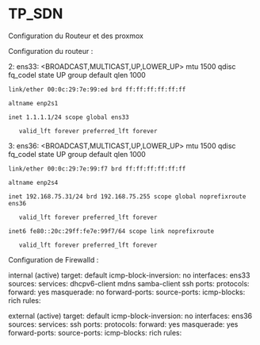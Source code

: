 # TP_SDN
Configuration du Routeur et des proxmox


Configuration du routeur : 

2: ens33: <BROADCAST,MULTICAST,UP,LOWER_UP> mtu 1500 qdisc fq_codel state UP group default qlen 1000

    link/ether 00:0c:29:7e:99:ed brd ff:ff:ff:ff:ff:ff
    
    altname enp2s1
    
    inet 1.1.1.1/24 scope global ens33
    
       valid_lft forever preferred_lft forever
       

    
3: ens36: <BROADCAST,MULTICAST,UP,LOWER_UP> mtu 1500 qdisc fq_codel state UP group default qlen 1000

    link/ether 00:0c:29:7e:99:f7 brd ff:ff:ff:ff:ff:ff
    
    altname enp2s4
    
    inet 192.168.75.31/24 brd 192.168.75.255 scope global noprefixroute ens36
    
       valid_lft forever preferred_lft forever
       
    inet6 fe80::20c:29ff:fe7e:99f7/64 scope link noprefixroute 
    
       valid_lft forever preferred_lft forever
       


Configuration de Firewalld : 

internal (active)
  target: default
  icmp-block-inversion: no
  interfaces: ens33
  sources: 
  services: dhcpv6-client mdns samba-client ssh
  ports: 
  protocols: 
  forward: yes
  masquerade: no
  forward-ports: 
  source-ports: 
  icmp-blocks: 
  rich rules: 

external (active)
  target: default
  icmp-block-inversion: no
  interfaces: ens36
  sources: 
  services: ssh
  ports: 
  protocols: 
  forward: yes
  masquerade: yes
  forward-ports: 
  source-ports: 
  icmp-blocks: 
  rich rules:

  
